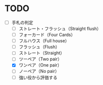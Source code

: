 # TODO

- [ ] 手札の判定
    - [ ] ストレート・フラッシュ（Straight flush）
    - [ ] フォーカード（Four Cards）
    - [ ] フルハウス（Full house）
    - [ ] フラッシュ（Flush）
    - [ ] ストレート（Straight）
    - [ ] ツーペア（Two pair）
    - [x] ワンペア（One pair）
    - [ ] ノーペア（No pair）
    - [ ] 強い役から評価する
